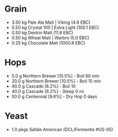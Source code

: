 # Grain
* 3.50 kg	Pale Ale Malt | Viking (4.9 EBC)
* 0.50 kg	Crystal 100 | Extra Light (100.1 EBC)
* 0.50 kg	Dextrin Malt (11.8 EBC)
* 0.50 kg	Wheat Malt | Warbro (5.0 EBC)
* 0.25 kg	Chocolate Malt (1000.8 EBC)
  
# Hops
* 5.0 g	Northern Brewer [10.5%] - Boil 60 min  
* 20.0 g	Northern Brewer [10.5%] - Boil 15 min  
* 40.0 g	Cascade [8.2%] - Boil 10  
* 40.0 g	Cascade [8.2%] - Steep 0 mi  
* 50.0 g	Centennial [9.6%] - Dry Hop 0 days
  
# Yeast
* 1.0 pkgs	Safale American (DCL/Fermentis #US-05)
